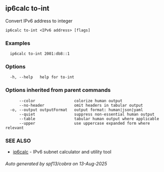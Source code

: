 ## ip6calc to-int

Convert IPv6 address to integer

```
ip6calc to-int <IPv6 address> [flags]
```

### Examples

```
  ip6calc to-int 2001:db8::1
```

### Options

```
  -h, --help   help for to-int
```

### Options inherited from parent commands

```
      --color                 colorize human output
      --no-header             omit headers in tabular output
  -o, --output outputFormat   output format: human|json|yaml
      --quiet                 suppress non-essential human output
      --table                 tabular human output where applicable
      --upper                 use uppercase expanded form where relevant
```

### SEE ALSO

* [ip6calc](ip6calc.md)	 - IPv6 subnet calculator and utility tool

###### Auto generated by spf13/cobra on 13-Aug-2025
